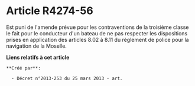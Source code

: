 # Article R4274-56

Est puni de l'amende prévue pour les contraventions de la troisième classe le fait pour le conducteur d'un bateau de ne pas
respecter les dispositions prises en application des articles 8.02 à 8.11 du règlement de police pour la navigation de la
Moselle.

**Liens relatifs à cet article**

	**Créé par**:

	  - Décret n°2013-253 du 25 mars 2013 - art.
